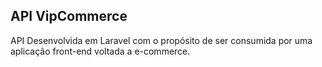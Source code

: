 ## API VipCommerce

API Desenvolvida em Laravel com o propósito de ser consumida por uma aplicação front-end voltada a e-commerce. 

